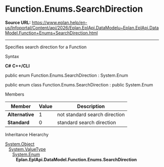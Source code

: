 # Function.Enums.SearchDirection

**Source URL:** https://www.eplan.help/en-us/Infoportal/Content/api/2026/Eplan.EplApi.DataModelu~Eplan.EplApi.DataModel.Function+Enums+SearchDirection.html

---

Specifies search direction for a Function

Syntax

**C#**
**C++/CLI**


public enum Function.Enums.SearchDirection : System.Enum

public enum class Function.Enums.SearchDirection : public System.Enum


Members

| Member | Value | Description |
| --- | --- | --- |
| **Alternative** | 1 | not standard search direction |
| **Standard** | 0 | standard search direction |

Inheritance Hierarchy

[System.Object](#)  
   [System.ValueType](#)  
      [System.Enum](#)  
         **Eplan.EplApi.DataModel.Function.Enums.SearchDirection**
